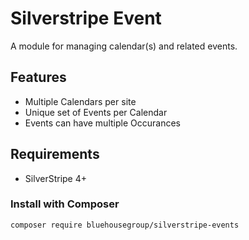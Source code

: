 Silverstripe Event
=====================
A module for managing calendar(s) and related events.

## Features
* Multiple Calendars per site
* Unique set of Events per Calendar
* Events can have multiple Occurances

## Requirements
* SilverStripe 4+

### Install with Composer  
	composer require bluehousegroup/silverstripe-events